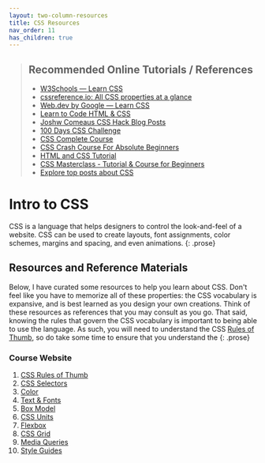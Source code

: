 ```yaml
---
layout: two-column-resources
title: CSS Resources
nav_order: 11
has_children: true
---
```


<blockquote class="info">
    <h2>Recommended Online Tutorials / References</h2>
    <ul>
        <li>
            <a href="https://www.w3schools.com/css/" target="_blank">
            W3Schools — Learn CSS</a>
        </li>
        <li>
            <a href="https://cssreference.io/" target="_blank">
            cssreference.io: All CSS properties at a glance</a>
        </li>
        <li>
            <a href="https://web.dev/learn/css/" target="_blank">
            Web.dev by Google — Learn CSS</a>
        </li>
        <li>
            <a href="https://learn.shayhowe.com/html-css/building-your-first-web-page/" target="_blank">
            Learn to Code HTML &amp; CSS</a>
        </li>
        <li>
            <a href="https://www.joshwcomeau.com/" target="_blank">
            Joshw Comeaus CSS Hack Blog Posts</a>
        </li>
        <li>
            <a href="https://100dayscss.com" target="_blank">
            100 Days CSS Challenge</a>
        </li>
        <li>
            <a href="https://youtu.be/n4R2E7O-Ngo" target="_blank">
            CSS Complete Course</a>
        </li>
        <li>
            <a href="https://www.youtube.com/watch?v=yfoY53QXEnI" target="_blank">
            CSS Crash Course For Absolute Beginners</a>
        </li>
        <li>
            <a href="https://www.youtube.com/watch?v=D-h8L5hgW-w" target="_blank">
            HTML and CSS Tutorial</a>
        </li>
        <li>
            <a href="https://www.youtube.com/watch?v=FqmB-Zj2-PA" target="_blank">
            CSS Masterclass - Tutorial &amp; Course for Beginners</a>
        </li>
        <li>
            <a href="https://app.daily.dev/tags/css?ref=roadmapsh" target="_blank">
            Explore top posts about CSS</a>
        </li>
    </ul>
</blockquote>

# Intro to CSS
CSS is a language that helps designers to control the look-and-feel of a website. CSS can be used to create layouts, font assignments, color schemes, margins and spacing, and even animations.
{: .prose}

## Resources and Reference Materials
Below, I have curated some resources to help you learn about CSS. Don't feel like you have to memorize all of these properties: the CSS vocabulary is expansive, and is best learned as you design your own creations. Think of these resources as references that you may consult as you go. That said, knowing the rules that govern the CSS vocabulary is important to being able to use the language. As such, you will need to understand the CSS [Rules of Thumb](rules_of_thumb.html), so do take some time to ensure that you understand the
{: .prose}

### Course Website
1. [CSS Rules of Thumb]({{site.baseurl}}/resources/css-rules-of-thumb/)
1. [CSS Selectors]({{site.baseurl}}/resources/selectors/)
1. [Color]({{site.baseurl}}/resources/color/)
1. [Text & Fonts]({{site.baseurl}}/resources/fonts/)
1. [Box Model]({{site.baseurl}}/resources/box-model/)
1. [CSS Units]({{site.baseurl}}/resources/units/)
1. [Flexbox]({{site.baseurl}}/resources/flexbox/)
1. [CSS Grid]({{site.baseurl}}/resources/css-grid/)
1. [Media Queries]({{site.baseurl}}/resources/media-queries/)
1. [Style Guides]({{site.baseurl}}/resources/style-guides/)

